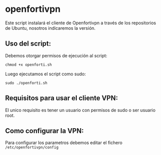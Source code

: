 # openfortivpn

Este script instalará el cliente de Openfortivpn a través de los repositorios de Ubuntu, nosotros indicaremos la versión.

## Uso del script:
Debemos otorgar permisos de ejecución al script:

`chmod +x openforti.sh`

Luego ejecutamos el script como sudo:

`sudo ./openforti.sh`

## Requisitos para usar el cliente VPN:

El unico requisito es tener un usuario con permisos de sudo o ser usuario root.

## Como configurar la VPN:

Para configurar los parametros debemos editar el fichero `/etc/openfortivpn/config`